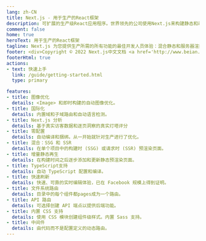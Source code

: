 ```yaml
---
lang: zh-CN
title: Next.js - 用于生产的React框架
description: 可扩展的生产级React应用程序。世界领先的公司使用Next.js来构建静态和动态网站和web应用程序。
comment: false
home: true
heroText: 用于生产的React框架
tagline: Next.js 为您提供生产所需的所有功能的最佳开发人员体验：混合静态和服务器渲染、TypeScript 支持、智能捆绑、路由预取等。无需配置。
footer: <div>Copyright © 2022 Next.js中文文档 <a href='http://www.beian.miit.gov.cn/' target="_blank">鲁ICP备17049248号-1</a> · Powered By VuePress</div>
footerHtml: true
actions:
- text: 快速上手
  link: /guide/getting-started.html
  type: primary

features:
- title: 图像优化
  details: <Image> 和即时构建的自动图像优化。
- title: 国际化
  details: 内置域和子域路由和自动语言检测。
- title: Next.js 分析
  details: 基于真实访客数据和逐页洞察的真实灯塔评分
- title: 零配置
  details: 自动编译和捆绑。从一开始就针对生产进行了优化。
- title: 混合：SSG 和 SSR
  details: 在单个项目中的构建时 (SSG) 或请求时 (SSR) 预渲染页面。
- title: 增量静态再生
  details: 在构建时间之后逐步添加和更新静态预渲染页面。
- title: TypeScript支持
  details: 自动 TypeScript 配置和编译。
- title: 快速刷新
  details: 快速、可靠的实时编辑体验，已在 Facebook 规模上得到证明。
- title: 文件系统路由
  details: 目录中的每个组件都pages成为一个路由。
- title: API 路由
  details: 可选择创建 API 端点以提供后端功能。
- title: 内置 CSS 支持
  details: 使用 CSS 模块创建组件级样式。内置 Sass 支持。
- title: 中间件
  details: 由代码而不是配置定义的动态路由。
---
```


